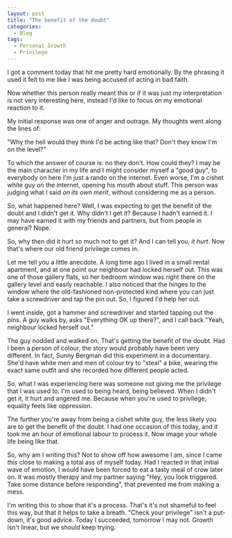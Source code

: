 ```yaml
---
layout: post
title: "The benefit of the doubt"
categories:
  - Blog
tags:
  - Personal Growth
  - Privilege
---
```


I got a comment today that hit me pretty hard emotionally. By the phrasing it used it felt to me like I was being accused of acting in bad faith. 

Now whether this person really meant this or if it was just my interpretation is not very interesting here, instead I'd like to focus on my emotional reaction to it.

My initial response was one of anger and outrage. My thoughts went along the lines of: 

"Why the hell would they think I'd be acting like that? Don't they know I'm on the level?"

To which the answer of course is: no they don't. How could they? I may be the main character in my life and I might consider myself a "good guy", to everybody on here I'm just a rando on the internet. Even worse, I'm a cishet white guy on the internet, opening his mouth about stuff. This person was judging what I said *on its own merit*, without considering me as a person.

So, what happened here? Well, I was expecting to get the benefit of the doubt and I didn't get it. Why didn't I get it? Because I hadn't earned it. I may have earned it with my friends and partners, but from people in general? Nope.

So, why then did it hurt so much not to get it? And I can tell you, *it hurt*.
Now that's where our old friend privilege comes in.

Let me tell you a little anecdote. A long time ago I lived in a small rental apartment, and at one point our neighbour had locked herself out. This was one of those gallery flats, so her bedroom window was right there on the gallery level and easily reachable. I also noticed that the hinges to the window where the old-fashioned non-protected kind where you can just take a screwdriver and tap the pin out. So, I figured I'd help her out. 

I went inside, got a hammer and screwdriver and started tapping out the pins. A guy walks by, asks "Everything OK up there?", and I call back "Yeah, neighbour locked herself out."

The guy nodded and walked on. That's getting the benefit of the doubt. Had I been a person of colour, the story would probably have been very different. In fact, Sunny Bergman did this experiment in a documentary. She'd have white men and men of colour try to "steal" a bike, wearing the exact same outfit and she recorded how different people acted.

So, what I was experiencing here was someone not giving me the privilege that I was used to. I'm used to being heard, being believed. When I didn't get it, it hurt and angered me. Because when you're used to privilege, equality feels like oppression.

The further you're away from being a cishet white guy, the less likely you are to get the benefit of the doubt. I had one occasion of this today, and it took me an hour of emotional labour to process it. Now image your whole life being like that. 

So, why am I writing this? Not to show off how awesome I am, since I came *this* close to making a total ass of myself today. Had I reacted in that initial wave of emotion, I would have been forced to eat a tasty meal of crow later on. It was mostly therapy and my partner saying "Hey, you look triggered. Take some distance before responding", that prevented me from making a mess.

I'm writing this to show that it's a process. That's it's not shameful to feel this way, but that it helps to take a breath. "Check your privilege" isn't a put-down, it's good advice. Today I succeeded, tomorrow I may not. Growth isn't linear, but we should keep trying.

